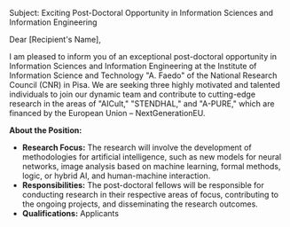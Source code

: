 Subject: Exciting Post-Doctoral Opportunity in Information Sciences and Information Engineering

Dear [Recipient's Name],

I am pleased to inform you of an exceptional post-doctoral opportunity in Information Sciences and Information Engineering at the Institute of Information Science and Technology "A. Faedo" of the National Research Council (CNR) in Pisa. We are seeking three highly motivated and talented individuals to join our dynamic team and contribute to cutting-edge research in the areas of "AICult," "STENDHAL," and "A-PURE," which are financed by the European Union – NextGenerationEU.

**About the Position:**
- **Research Focus:** The research will involve the development of methodologies for artificial intelligence, such as new models for neural networks, image analysis based on machine learning, formal methods, logic, or hybrid AI, and human-machine interaction.
- **Responsibilities:** The post-doctoral fellows will be responsible for conducting research in their respective areas of focus, contributing to the ongoing projects, and disseminating the research outcomes.
- **Qualifications:** Applicants

  
